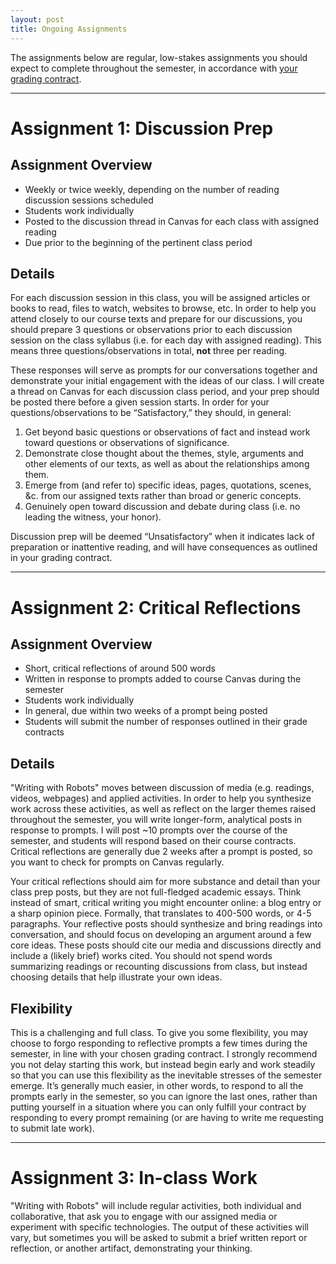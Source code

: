 ```yaml
---
layout: post
title: Ongoing Assignments
---
```


The assignments below are regular, low-stakes assignments you should expect to complete throughout the semester, in accordance with [your grading contract](syllabus/assessment). 

---

# Assignment 1: Discussion Prep

## Assignment Overview

+ Weekly or twice weekly, depending on the number of reading discussion sessions scheduled
+ Students work individually
+ Posted to the discussion thread in Canvas for each class with assigned reading
+ Due prior to the beginning of the pertinent class period

## Details

For each discussion session in this class, you will be assigned articles or books to read, files to watch, websites to browse, etc. In order to help you attend closely to our course texts and prepare for our discussions, you should prepare 3 questions or observations prior to each discussion session on the class syllabus (i.e. for each day with assigned reading). This means three questions/observations in total, **not** three per reading.

These responses will serve as prompts for our conversations together and demonstrate your initial engagement with the ideas of our class. I will create a thread on Canvas for each discussion class period, and your prep should be posted there before a given session starts. In order for your questions/observations to be “Satisfactory,” they should, in general:

1.  Get beyond basic questions or observations of fact and instead work toward questions or observations of significance.
2.  Demonstrate close thought about the themes, style, arguments and other elements of our texts, as well as about the relationships among them.
3.  Emerge from (and refer to) specific ideas, pages, quotations, scenes, &c. from our assigned texts rather than broad or generic concepts.
4.  Genuinely open toward discussion and debate during class (i.e. no leading the witness, your honor).

Discussion prep will be deemed “Unsatisfactory” when it indicates lack of preparation or inattentive reading, and will have consequences as outlined in your grading contract.

---

# Assignment 2: Critical Reflections

## Assignment Overview

+ Short, critical reflections of around 500 words 
+ Written in response to prompts added to course Canvas during the semester
+ Students work individually
+ In general, due within two weeks of a prompt being posted
+ Students will submit the number of responses outlined in their grade contracts

## Details

"Writing with Robots" moves between discussion of media (e.g. readings, videos, webpages) and applied activities. In order to help you synthesize work across these activities, as well as reflect on the larger themes raised throughout the semester, you will write longer-form, analytical posts in response to prompts. I will post ~10 prompts over the course of the semester, and students will respond based on their course contracts. Critical reflections are generally due 2 weeks after a prompt is posted, so you want to check for prompts on Canvas regularly.

Your critical reflections should aim for more substance and detail than your class prep posts, but they are not full-fledged academic essays. Think instead of smart, critical writing you might encounter online: a blog entry or a sharp opinion piece. Formally, that translates to 400-500 words, or 4-5 paragraphs. Your reflective posts should synthesize and bring readings into conversation, and should focus on developing an argument around a few core ideas. These posts should cite our media and discussions directly and include a (likely brief) works cited. You should not spend words summarizing readings or recounting discussions from class, but instead choosing details that help illustrate your own ideas.

## Flexibility

This is a challenging and full class. To give you some flexibility, you may choose to forgo responding to reflective prompts a few times during the semester, in line with your chosen grading contract. I strongly recommend you not delay starting this work, but instead begin early and work steadily so that you can use this flexibility as the inevitable stresses of the semester emerge. It’s generally much easier, in other words, to respond to all the prompts early in the semester, so you can ignore the last ones, rather than putting yourself in a situation where you can only fulfill your contract by responding to every prompt remaining (or are having to write me requesting to submit late work).

---

# Assignment 3: In-class Work

"Writing with Robots" will include regular activities, both individual and collaborative, that ask you to engage with our assigned media or experiment with specific technologies. The output of these activities will vary, but sometimes you will be asked to submit a brief written report or reflection, or another artifact, demonstrating your thinking.
